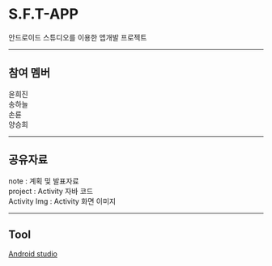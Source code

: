 # S.F.T-APP
<p> 안드로이드 스튜디오를 이용한 앱개발 프로젝트</p>
<hr>
<body>
<h2>참여 멤버</h2>
윤희진 <a href=""></a><br>
송하늘 <a href=" "> </a> <br>
손륜 <a href=" "> </a> <br>
양승희 <a href=" "></a> 
<hr>
<h2>공유자료</h2>
  <div> note : 계획 및 발표자료 </div>
  <div> project :  Activity 자바 코드 </div>
  <div> Activity Img :  Activity 화면 이미지 </div>  
<hr>
<h2>Tool</h2>
  <a href ="https://developer.android.com/studio?hl=ko">Android studio</a>
</body>

